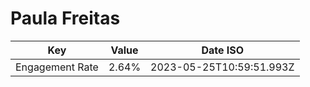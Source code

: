 # Paula Freitas

| Key             | Value | Date ISO                 |
| --------------- | ----- | ------------------------ |
| Engagement Rate | 2.64% | 2023-05-25T10:59:51.993Z |